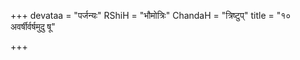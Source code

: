 +++
devataa = "पर्जन्यः"
RShiH = "भौमोत्रिः"
ChandaH = "त्रिष्टुप्"
title = "१० अवर्षीर्वर्षमुदु षू"

+++
